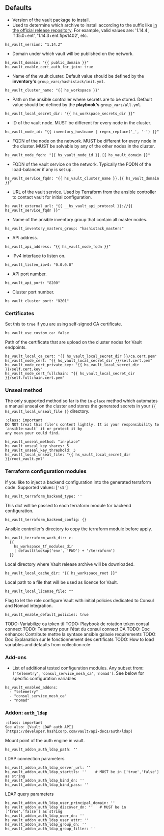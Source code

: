 
```{include} ../../../roles/vault/README.md
```

## Defaults

* Version of the vault package to install.
* Used to determine which archive to install according to the suffix like
[in the official release repository](https://releases.hashicorp.com/vault/). For example,
valid values are: '1.14.4', '1.15.0+ent', '1.14.3+ent.fips1402', etc.

```
hs_vault_version: "1.14.2"
```

* Domain under which vault will be published on the network.

```
hs_vault_domain: "{{ public_domain }}"
hs_vault_enable_cert_auth_for_join: true
```

* Name of the vault cluster. Default value should be
defined by the __inventory's__ `group_vars/hashistack/init.yml`.

```
hs_vault_cluster_name: "{{ hs_workspace }}"
```

* Path on the ansible controller where secrets are to be stored. Default value should be
defined by the __playbook's__ `group_vars/all.yml`.
```
hs_vault_local_secret_dir: "{{ hs_workspace_secrets_dir }}"
```

* ID of the vault node. MUST be different for every node in the cluster.

```
hs_vault_node_id: "{{ inventory_hostname | regex_replace('_', '-') }}"
```

* FQDN of the node on the network. MUST be different for every node in the cluster. MUST
be solvable by any of the other nodes in the cluster.

```
hs_vault_node_fqdn: "{{ hs_vault_node_id }}.{{ hs_vault_domain }}"
```

* FQDN of the vault service on the network. Typically the FQDN of the load-balancer
if any is set up.

```
hs_vault_service_fqdn: "{{ hs_vault_cluster_name }}.{{ hs_vault_domain }}"
```

* URL of the vault service. Used by Terraform from the ansible controller
to contact vault for initial configuration.
```
hs_vault_external_url: "{{ __hs_vault_api_protocol }}://{{ hs_vault_service_fqdn }}"
```

* Name of the ansible inventory group that contain all master nodes.

```
hs_vault_inventory_masters_group: "hashistack_masters"
```

* API address.

```
hs_vault_api_address: "{{ hs_vault_node_fqdn }}"
```

* IPv4 interface to listen on.

```
hs_vault_listen_ipv4: "0.0.0.0"
```

* API port number.

```
hs_vault_api_port: "8200"
```

* Cluster port number.

```
hs_vault_cluster_port: "8201"
```

### Certificates

Set this to `true` if you are using self-signed CA certificate.

```
hs_vault_use_custom_ca: false
```

Path of the certificate that are upload on the cluster nodes for
Vault endpoints.

```
hs_vault_local_ca_cert: "{{ hs_vault_local_secret_dir }}/ca.cert.pem"
hs_vault_node_cert: "{{ hs_vault_local_secret_dir }}/self.cert.pem"
hs_vault_node_cert_private_key: "{{ hs_vault_local_secret_dir }}/self.cert.key"
hs_vault_node_cert_fullchain: "{{ hs_vault_local_secret_dir }}/self.fullchain.cert.pem"
```

### Unseal method

The only supported method so far is the `in-place` method which automates a manual unseal on the cluster
and stores the generated secrets in your `{{ hs_vault_local_unseal_file }}` directory.

```{admonition} Important
:class: important
DO NOT treat this file's content lightly. It is your responsibility to `ansible-vault` it or protect it by
any mean your could find.
```

```
hs_vault_unseal_method: "in-place"
hs_vault_unseal_key_shares: 5
hs_vault_unseal_key_threshold: 3
hs_vault_local_unseal_file: "{{ hs_vault_local_secret_dir }}/root_vault.yml"
```


### Terraform configuration modules

If you like to inject a backend configuration into the generated terraform code.
Supported values: [`'s3'`]

```
hs_vault_terraform_backend_type: ''
```

This dict will be passed to each terraform module for backend configuration.

```
hs_vault_terraform_backend_config: {}
```

Ansible controller's directory to copy the terraform module before apply.

```
hs_vault_terraform_work_dir: >-
  {{
    hs_workspace_tf_modules_dir
    | default(lookup('env', 'PWD') + '/terraform')
  }}
```

Local directory where Vault release archive will be downloaded.

```
hs_vault_local_cache_dir: "{{ hs_workspace_root }}"
```

Local path to a file that will be used as licence for Vault.

```
hs_vault_local_license_file: ""
```

Flag to let the role configure Vault with initial policies dedicated to Consul
and Nomad integration.

```
hs_vault_enable_default_policies: true
```

TODO: Variabilize ca token ttl
TODO: Playbook de rotation token consul connect
TODO: Telemetry pour l'état du consul connect CA
TODO: Doc enhance: Contribute
      mettre la syntaxe ansible galaxie requirements
TODO: Doc Explanation sur le fonctionnement des certificats
TODO: How to load variables and defaults from collection role

### Add-ons

* List of additional tested configuration modules. Any subset from:
`['telemetry','consul_service_mesh_ca','nomad']`.
See below for specific configuration variables
```
hs_vault_enabled_addons:
  - "telemetry"
  - "consul_service_mesh_ca"
  - "nomad"
```

### Addon: `auth_ldap`

```{admonition} Dig Deeper
:class: important
See also: [Vault LDAP auth API](https://developer.hashicorp.com/vault/api-docs/auth/ldap)
```

Mount point of the auth engine in vault.

```
hs_vault_addon_auth_ldap_path: ''
```

LDAP connection parameters

```
hs_vault_addon_auth_ldap_server_url: ''
hs_vault_addon_auth_ldap_starttls: ''    # MUST be in ['true','false'] as string
hs_vault_addon_auth_ldap_bind_dn: ''
hs_vault_addon_auth_ldap_bind_pass: ''
```

LDAP query parameters

```
hs_vault_addon_auth_ldap_user_principal_domain: ''
hs_vault_addon_auth_ldap_discover_dn: ''   # MUST be in ['true','false'] as string
hs_vault_addon_auth_ldap_user_dn: ''
hs_vault_addon_auth_ldap_user_attr: ''
hs_vault_addon_auth_ldap_group_dn: ''
hs_vault_addon_auth_ldap_group_filter: ''

